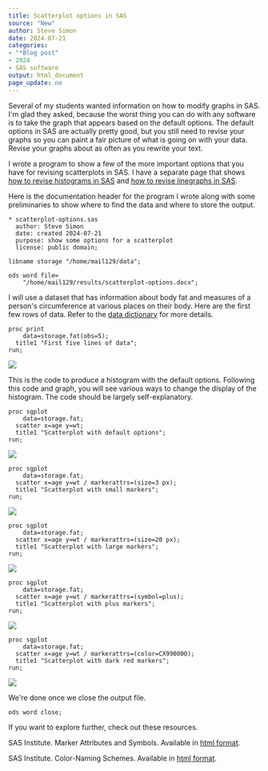 ```yaml
---
title: Scatterplot options in SAS
source: "New"
author: Steve Simon
date: 2024-07-21
categories:
- "*Blog post"
- 2024
- SAS software
output: html_document
page_update: no
---
```


Several of my students wanted information on how to modify graphs in SAS. I'm glad they asked, because the worst thing you can do with any software is to take the graph that appears based on the default options. The default options in SAS are actually pretty good, but you still need to revise your graphs so you can paint a fair picture of what is going on with your data. Revise your graphs about as often as you rewrite your text.

I wrote a program to show a few of the more important options that you have for revising scatterplots in SAS. I have a separate page that shows [how to revise histograms in SAS][sim4] and [how to revise linegraphs in SAS][sim6].

<!---more--->

Here is the documentation header for the program I wrote along with some preliminaries to show where to find the data and where to store the output.

```{}
* scatterplot-options.sas
  author: Steve Simon
  date: created 2024-07-21
  purpose: show some options for a scatterplot
  license: public domain;

libname storage "/home/mail129/data";

ods word file=
    "/home/mail129/results/scatterplot-options.docx";
```

I will use a dataset that has information about body fat and measures of a person's circumference at various places on their body. Here are the first few rows of data. Refer to the [data dictionary][sim3] for more details.

[sim3]: https://github.com/pmean/datasets/blob/master/fat.yaml

```{}
proc print
    data=storage.fat(obs=5);
  title1 "First five lines of data";
run;
```

![](http://www.pmean.com/new-images/24/sas-histogram-options-01.png)

This is the code to produce a histogram with the default options. Following this code and graph, you will see various ways to change the display of the histogram. The code should be largely self-explanatory.

```{}
proc sgplot
    data=storage.fat;
  scatter x=age y=wt;
  title1 "Scatterplot with default options";
run;
```

![](http://www.pmean.com/new-images/24/sas-scatterplot-options-02.png)

```{}
proc sgplot
    data=storage.fat;
  scatter x=age y=wt / markerattrs=(size=3 px);
  title1 "Scatterplot with small markers";
run;
```

![](http://www.pmean.com/new-images/24/sas-scatterplot-options-03.png)

```{}
proc sgplot
    data=storage.fat;
  scatter x=age y=wt / markerattrs=(size=20 px);
  title1 "Scatterplot with large markers";
run;
```

![](http://www.pmean.com/new-images/24/sas-scatterplot-options-04.png)

```{}
proc sgplot
    data=storage.fat;
  scatter x=age y=wt / markerattrs=(symbol=plus);
  title1 "Scatterplot with plus markers";
run;
```

![](http://www.pmean.com/new-images/24/sas-scatterplot-options-05.png)

```{}
proc sgplot
    data=storage.fat;
  scatter x=age y=wt / markerattrs=(color=CX990000);
  title1 "Scatterplot with dark red markers";
run;
```

![](http://www.pmean.com/new-images/24/sas-scatterplot-options-06.png)

We're done once we close the output file.

```{}
ods word close;
```

If you want to explore further, check out these resources.

SAS Institute. Marker Attributes and Symbols. Available in [html format][sas1].

SAS Institute. Color-Naming Schemes. Available in [html format][sas2].

[sas1]: https://documentation.sas.com/doc/en/pgmsascdc/9.4_3.5/grstatproc/p0i3rles1y5mvsn1hrq3i2271rmi.htm
[sas2]: https://documentation.sas.com/doc/en/pgmsascdc/9.4_3.5/grstatproc/n17xrpcduau1f8n1c1nhe477pv18.htm

[sim4]: http://new.pmean.com/sas-histogram-options/
[sim6]: http://new.pmean.com/sas-linegraph-options/

